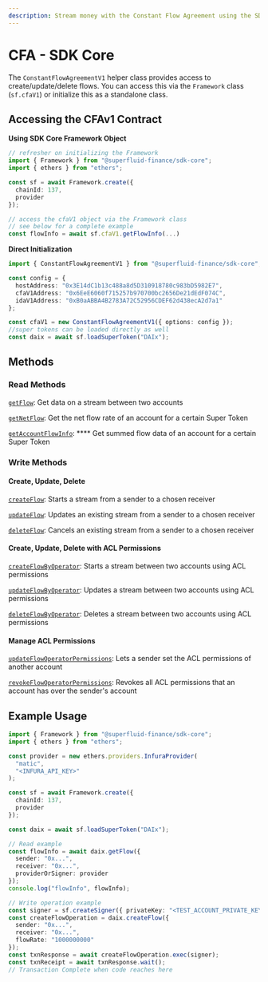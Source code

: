 ```yaml
---
description: Stream money with the Constant Flow Agreement using the SDK Core
---
```


# CFA - SDK Core

The `ConstantFlowAgreementV1` helper class provides access to create/update/delete flows. You can access this via the `Framework` class (`sf.cfaV1`) or initialize this as a standalone class.

## Accessing the CFAv1 Contract

**Using SDK Core Framework Object**

```typescript
// refresher on initializing the Framework
import { Framework } from "@superfluid-finance/sdk-core";
import { ethers } from "ethers";

const sf = await Framework.create({
  chainId: 137,
  provider
});

// access the cfaV1 object via the Framework class
// see below for a complete example
const flowInfo = await sf.cfaV1.getFlowInfo(...)
```

**Direct Initialization**

```typescript
import { ConstantFlowAgreementV1 } from "@superfluid-finance/sdk-core";

const config = {
  hostAddress: "0x3E14dC1b13c488a8d5D310918780c983bD5982E7",
  cfaV1Address: "0x6EeE6060f715257b970700bc2656De21dEdF074C",
  idaV1Address: "0xB0aABBA4B2783A72C52956CDEF62d438ecA2d7a1"
};

const cfaV1 = new ConstantFlowAgreementV1({ options: config });
//super tokens can be loaded directly as well 
const daix = await sf.loadSuperToken("DAIx");
```

## **Methods**

### **Read Methods**

[`getFlow`](https://docs.superfluid.finance/superfluid/developers/constant-flow-agreement-cfa/cfa-operations/read-methods/getflow): Get data on a stream between two accounts

[`getNetFlow`](https://docs.superfluid.finance/superfluid/developers/constant-flow-agreement-cfa/cfa-operations/read-methods/getnetflow): Get the net flow rate of an account for a certain Super Token

[`getAccountFlowInfo`](https://docs.superfluid.finance/superfluid/developers/constant-flow-agreement-cfa/cfa-operations/read-methods/getaccountflowinfo): **** Get summed flow data of an account for a certain Super Token

### **Write Methods**

#### **Create, Update, Delete**

[`createFlow`](https://docs.superfluid.finance/superfluid/developers/constant-flow-agreement-cfa/cfa-operations/write-methods/createflow): Starts a stream from a sender to a chosen receiver&#x20;

[`updateFlow`](https://docs.superfluid.finance/superfluid/developers/constant-flow-agreement-cfa/cfa-operations/write-methods/updateflow): Updates an existing stream from a sender to a chosen receiver

[`deleteFlow`](https://docs.superfluid.finance/superfluid/developers/constant-flow-agreement-cfa/cfa-operations/write-methods/deleteflow): Cancels an existing stream from a sender to a chosen receiver

#### **Create, Update, Delete with ACL Permissions**

[`createFlowByOperator`](https://docs.superfluid.finance/superfluid/developers/constant-flow-agreement-cfa/cfa-access-control-list-acl/acl-features): Starts a stream between two accounts using ACL permissions

[`updateFlowByOperator`](https://docs.superfluid.finance/superfluid/developers/constant-flow-agreement-cfa/cfa-access-control-list-acl/acl-features): Updates a stream between two accounts using ACL permissions&#x20;

[`deleteFlowByOperator`](https://docs.superfluid.finance/superfluid/developers/constant-flow-agreement-cfa/cfa-access-control-list-acl/acl-features): Deletes a stream between two accounts using ACL permissions

#### **Manage ACL Permissions**

[`updateFlowOperatorPermissions`](https://docs.superfluid.finance/superfluid/developers/constant-flow-agreement-cfa/cfa-access-control-list-acl/acl-features): Lets a sender set the ACL permissions of another account

[`revokeFlowOperatorPermissions`](https://docs.superfluid.finance/superfluid/developers/constant-flow-agreement-cfa/cfa-access-control-list-acl/acl-features): Revokes all ACL permissions that an account has over the sender's account

## **Example Usage**

```typescript
import { Framework } from "@superfluid-finance/sdk-core";
import { ethers } from "ethers";

const provider = new ethers.providers.InfuraProvider(
  "matic",
  "<INFURA_API_KEY>"
);

const sf = await Framework.create({
  chainId: 137,
  provider
});

const daix = await sf.loadSuperToken("DAIx");

// Read example
const flowInfo = await daix.getFlow({
  sender: "0x...",
  receiver: "0x...",
  providerOrSigner: provider
});
console.log("flowInfo", flowInfo);

// Write operation example
const signer = sf.createSigner({ privateKey: "<TEST_ACCOUNT_PRIVATE_KEY>", provider });
const createFlowOperation = daix.createFlow({
  sender: "0x...",
  receiver: "0x...",
  flowRate: "1000000000"
});
const txnResponse = await createFlowOperation.exec(signer);
const txnReceipt = await txnResponse.wait();
// Transaction Complete when code reaches here
```
